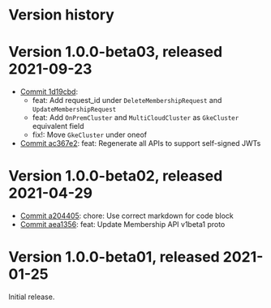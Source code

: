 # Version history

# Version 1.0.0-beta03, released 2021-09-23

- [Commit 1d19cbd](https://github.com/googleapis/google-cloud-dotnet/commit/1d19cbd):
  - feat: Add request_id under `DeleteMembershipRequest` and `UpdateMembershipRequest`
  - feat: Add `OnPremCluster` and `MultiCloudCluster` as `GkeCluster` equivalent field
  - fix!: Move `GkeCluster` under oneof
- [Commit ac367e2](https://github.com/googleapis/google-cloud-dotnet/commit/ac367e2): feat: Regenerate all APIs to support self-signed JWTs

# Version 1.0.0-beta02, released 2021-04-29

- [Commit a204405](https://github.com/googleapis/google-cloud-dotnet/commit/a204405): chore: Use correct markdown for code block
- [Commit aea1356](https://github.com/googleapis/google-cloud-dotnet/commit/aea1356): feat: Update Membership API v1beta1 proto

# Version 1.0.0-beta01, released 2021-01-25

Initial release.
